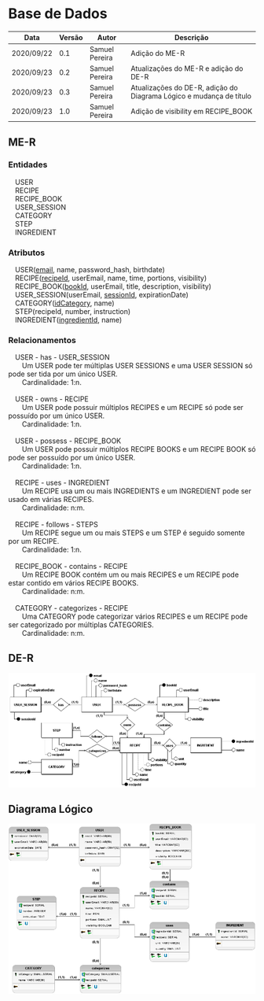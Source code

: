 # Base de Dados
| Data |Versão| Autor | Descrição |
| ---- | ---- | ----- | --------- |
| 2020/09/22 | 0.1 | Samuel Pereira | Adição do ME-R |
| 2020/09/23 | 0.2 | Samuel Pereira | Atualizações do ME-R e adição do DE-R |
| 2020/09/23 | 0.3 | Samuel Pereira | Atualizações do DE-R, adição do Diagrama Lógico e mudança de título |
| 2020/09/23 | 1.0 | Samuel Pereira | Adição de visibility em RECIPE_BOOK |

## ME-R

### Entidades
&emsp;USER</br>
&emsp;RECIPE</br>
&emsp;RECIPE_BOOK</br>
&emsp;USER_SESSION</br>
&emsp;CATEGORY</br>
&emsp;STEP</br>
&emsp;INGREDIENT</br>


### Atributos
&emsp;USER(<u>email</u>, name, password_hash, birthdate)</br>
&emsp;RECIPE(<u>recipeId</u>, userEmail, name, time, portions, visibility)</br>
&emsp;RECIPE_BOOK(<u>bookId</u>, userEmail, title, description, visibility)</br>
&emsp;USER_SESSION(userEmail, <u>sessionId</u>, expirationDate)</br>
&emsp;CATEGORY(<u>idCategory</u>, name)</br>
&emsp;STEP(recipeId, number, instruction)</br>
&emsp;INGREDIENT(<u>ingredientId</u>, name)</br>

### Relacionamentos
&emsp;USER - has - USER_SESSION</br>
&emsp;&emsp;Um USER pode ter múltiplas USER SESSIONS e uma USER SESSION só pode ser tida por um único USER.</br>
&emsp;&emsp;Cardinalidade: 1:n.</br>
</br>
&emsp;USER - owns - RECIPE</br>
&emsp;&emsp;Um USER pode possuir múltiplos RECIPES e um RECIPE só pode ser possuído por um único USER.</br>
&emsp;&emsp;Cardinalidade: 1:n.</br>
</br>
&emsp;USER - possess - RECIPE_BOOK</br>
&emsp;&emsp;Um USER pode possuir múltiplos RECIPE BOOKS e um RECIPE BOOK só pode ser possuído por um único USER.</br>
&emsp;&emsp;Cardinalidade: 1:n.</br>
</br>
&emsp;RECIPE - uses - INGREDIENT</br>
&emsp;&emsp;Um RECIPE usa um ou mais INGREDIENTS e um INGREDIENT pode ser usado em várias RECIPES.</br>
&emsp;&emsp;Cardinalidade: n:m.</br>
</br>
&emsp;RECIPE - follows - STEPS</br>
&emsp;&emsp;Um RECIPE segue um ou mais STEPS e um STEP é seguido somente por um RECIPE.</br>
&emsp;&emsp;Cardinalidade: 1:n.</br>
</br>
&emsp;RECIPE_BOOK - contains - RECIPE</br>
&emsp;&emsp;Um RECIPE BOOK contém um ou mais RECIPES e um RECIPE pode estar contido em vários RECIPE BOOKS.</br>
&emsp;&emsp;Cardinalidade: n:m.</br>
</br>
&emsp;CATEGORY - categorizes - RECIPE</br>
&emsp;&emsp;Uma CATEGORY pode categorizar vários RECIPES e um RECIPE pode ser categorizado por múltiplas CATEGORIES.</br>
&emsp;&emsp;Cardinalidade: n:m.</br>

## DE-R
![](../assets/04-modelagem/20200923-der.png)

## Diagrama Lógico
![](../assets/04-modelagem/20200923-logico.png)